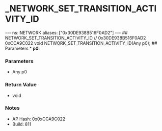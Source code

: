 # _NETWORK_SET_TRANSITION_ACTIVITY_ID

--- ns: NETWORK aliases: ["0x30DE938B516F0AD2"] --- ## NETWORK_SET_TRANSITION_ACTIVITY_ID  // 0x30DE938B516F0AD2 0xCCA9C022 void NETWORK_SET_TRANSITION_ACTIVITY_ID(Any p0);   ## Parameters * **p0**:

### Parameters
* Any p0

### Return Value
* void

### Notes
* AP Hash: 0x0xCCA9C022
* Build: 811

